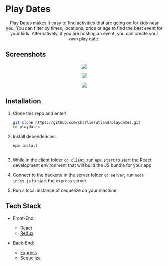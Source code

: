 
# Play Dates


<p align="center">
Play Dates makes it easy to find activities that are going on for kids near you.  You can filter by times, locations, price or age to find the best event for your kids. Alternatively, if you are hosting an event, you can create your own play date.
</p>

## Screenshots

<p align="center">
  <img src= "https://res.cloudinary.com/cjrrcrosr/image/upload/v1544297572/Screenshot_2018-12-08_at_20.11.45.png"/>
  </p>
  <p align="center">
  <img src= "https://res.cloudinary.com/cjrrcrosr/image/upload/v1544439529/Screenshot_2018-12-10_at_11.58.02.png"/>
  </p>
  <p align="center">
  <img src= "https://res.cloudinary.com/cjrrcrosr/image/upload/c_scale,w_300/v1544297570/Screenshot_2018-12-08_at_20.23.09.png"/>
</p>


## Installation

1. Clone this repo and enter!

   ```bash
   git clone https://github.com/charlierutland/playdates.git
   cd playdates
   ```

2. Install dependencies.

   ```bash
   npm install
  
   ```

3. While in the client folder ````cd client````, run ````npm start```` to start the React development environment that will build the JS bundle for your app.

4. Connect to the backend in the server folder ````cd server````, run ````node index.js```` to start the express server
 

5. Run a local instance of sequelize on your machine


## Tech Stack

* Front-End:
  * [React](https://reactjs.org/) 
  * [Redux](https://redux.js.org/)
  
* Back-End:
  * [Express](https://expressjs.com/) 
  * [Sequelize](https://expressjs.com/) 
  

